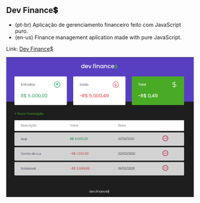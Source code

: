 ## Dev Finance💲

- (pt-br) Aplicação de gerenciamento financeiro feito com JavaScript puro.
- (en-us) Finance management aplication made with pure JavaScript.

Link: <a href="https://capelaum-dev-finances.netlify.app/" target="_blank">Dev Finance$</a>

<div align="center">
  <img src="assets/dev-finances-screenshot.png" width="700">
</div>
